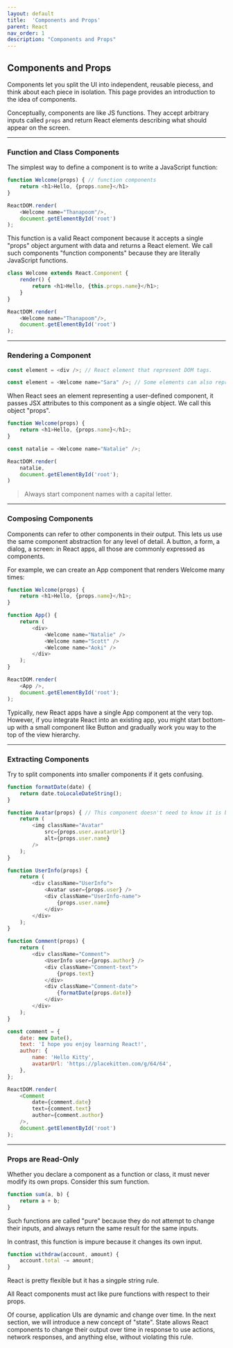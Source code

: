 ```yaml
---
layout: default
title:  'Components and Props'
parent: React
nav_order: 1
description: "Components and Props"
---
```


## Components and Props

Components let you split the UI into independent, reusable piecess, and think about each piece in isolation. This page provides an introduction to the idea of components.

Conceptually, components are like JS functions. They accept arbitrary inputs called `props` and return React elements describing what should appear on the screen.

---

### Function and Class Components

The simplest way to define a component is to write a JavaScript function:

```js
function Welcome(props) { // function components
    return <h1>Hello, {props.name}</h1>
}

ReactDOM.render(
    <Welcome name="Thanapoom"/>,
    document.getElementById('root')
);
```

This function is a valid React component because it accepts a single "props" object argument with data and returns a React element. We call such components "function components" because they are literally JavaScript functions.

```js
class Welcome extends React.Component {
    render() {
        return <h1>Hello, {this.props.name}</h1>;
    }
}

ReactDOM.render(
    <Welcome name="Thanapoom"/>,
    document.getElementById('root')
);
```

---

### Rendering a Component

```js
const element = <div />; // React element that represent DOM tags.

const element = <Welcome name="Sara" />; // Some elements can also represent user-defined components
```

When React sees an element representing a user-defined component, it passes JSX attributes to this component as a single object. We call this object "props".

```js
function Welcome(props) {
    return <h1>Hello, {props.name}</h1>;
}

const natalie = <Welcome name="Natalie" />;

ReactDOM.render(
    natalie,
    document.getElementById('root');
)
```

> Always start component names with a capital letter.

---

### Composing Components

Components can refer to other components in their output. This lets us use the same component abstraction for any level of detail. A button, a form, a dialog, a screen: in React apps, all those are commonly expressed as components.

For example, we can create an App component that renders Welcome many times:

```js
function Welcome(props) {
    return <h1>Hello, {props.name}</h1>;
}

function App() {
    return (
        <div>
            <Welcome name="Natalie" />
            <Welcome name="Scott" />
            <Welcome name="Aoki" />
        </div>
    );
}

ReactDOM.render(
    <App />,
    document.getElementById('root');
);
```

Typically, new React apps have a single App component at the very top. However, if you integrate React into an existing app, you might start bottom-up with a small component like Button and gradually work you way to the top of the view hierarchy.

---

### Extracting Components

Try to split components into smaller components if it gets confusing.

```js
function formatDate(date) {
    return date.toLocaleDateString();
}

function Avatar(props) { // This component doesn't need to know it is being rendered in Comment.
    return (
        <img className="Avatar"
            src={props.user.avatarUrl}
            alt={props.user.name}
        />
    );
}

function UserInfo(props) {
    return (
        <div className="UserInfo">
            <Avatar user={props.user} />
            <div className="UserInfo-name">
                {props.user.name}
            </div>
        </div>
    );
}

function Comment(props) {
    return (
        <div className="Comment">
            <UserInfo user={props.author} />
            <div className="Comment-text">
                {props.text}
            </div>
            <div className="Comment-date">
                {formatDate(props.date)}
            </div>
        </div>
    );
}

const comment = {
    date: new Date(),
    text: 'I hope you enjoy learning React!',
    author: {
        name: 'Hello Kitty',
        avatarUrl: 'https://placekitten.com/g/64/64',
    },
};

ReactDOM.render(
    <Comment
        date={comment.date}
        text={comment.text}
        author={comment.author}
    />,
    document.getElementById('root')
);
```

---

### Props are Read-Only

Whether you declare a component as a function or class, it must never modify its own props. Consider this sum function.

```js
function sum(a, b) {
    return a + b;
}
```

Such functions are called "pure" because they do not attempt to change their inputs, and always return the same result for the same inputs.

In contrast, this function is impure because it changes its own input.

```js
function withdraw(account, amount) {
    account.total -= amount;
}
```

React is pretty flexible but it has a singple string rule.

All React components must act like pure functions with respect to their props.

Of course, application UIs are dynamic and change over time. In the next section, we will introduce a new concept of "state". State allows React components to change their output over time in response to use actions, network responses, and anything else, without violating this rule.
